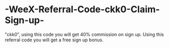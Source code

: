 # -WeeX-Referral-Code-ckk0-Claim-Sign-up-
"ckk0", using this code you will get 40% commission on sign up. Using this referral code you will get a free sign up bonus.
